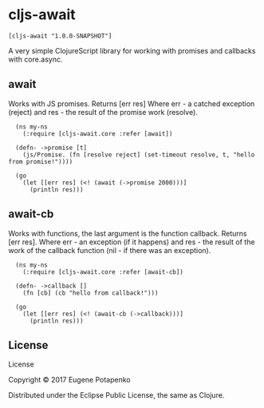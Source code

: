 # cljs-await

`[cljs-await "1.0.0-SNAPSHOT"]`

A very simple ClojureScript library for working with promises and callbacks with core.async.

## await

Works with JS promises. Returns [err res] Where err - a catched exception (reject) and res - the result of the promise work (resolve).

```
  (ns my-ns
    (:require [cljs-await.core :refer [await])
  
  (defn- ->promise [t]
    (js/Promise. (fn [resolve reject] (set-timeout resolve, t, "hello from promise!"))))
    
  (go
    (let [[err res] (<! (await (->promise 2000)))]
      (println res)))
```

## await-cb

Works with functions, the last argument is the function callback. Returns [err res]. Where err - an exception (if it happens) and res - the result of the work of the callback function (nil - if there was an exception).

```
  (ns my-ns
    (:require [cljs-await.core :refer [await-cb])
  
  (defn- ->callback []
    (fn [cb] (cb "hello from callback!")))

  (go
    (let [[err res] (<! (await-cb (->callback)))]
      (println res)))
```

## License

License

Copyright © 2017 Eugene Potapenko

Distributed under the Eclipse Public License, the same as Clojure.
